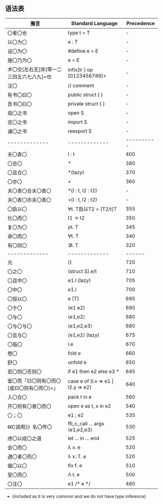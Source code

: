 
## 语法表

| 豫言           | Standard Language | Precedence | 
| ------------- |-------------| ------|
| 〇者〇也 |  type t = T | - |
| 以〇为〇 |  e : T |  - |
| 设〇为〇 |  #define e = E | - |
| 施〇乃为〇 | e = E | - |
| 术〇交[左右无]序[零一二三四五六七八九]+也 | infix[lr ] op [0123456789]+ |  - |
| 注〇| // comment | - |
|有书〇曰〇| public struct { } | - |
|吾书〇曰〇| private struct { } | - |
 |观〇之书|  open S | - |
 |览〇之书|  import S | - |
 |诵〇之书|  reexport S | - |
| ------------- |-------------|  ---------- |
  |夫〇表〇| l : t | 400 |
  |〇合〇 | *  |  380 |
  |〇且合〇 | *(lazy)  |  370 |
  |〇亦〇 | +  | 360 |
  |夫〇表〇合夫〇表〇| *{l : t, l2 : t2} | - |
  |夫〇表〇亦夫〇表〇| +{l : t, l2 : t2} | - |
|〇启以〇 | ∀t. T启以T2 = [T2/t]T | 355 |
  |化〇而〇 | t1 -> t2 |  350 | 
   |复〇为〇 | ρt. T | 345 |
|承〇而〇 | ∀t. T | 340 |
|有〇则〇 | ∃t. T | 320 |
| ------------- |-------------|  ------ |
|元| () | 720 | 
|〇之〇| (struct S).e/t | 710 | 
|〇且中〇| e1.l (lazy) | 705 |
|〇中〇| e1.l | 700 |
   |〇授以〇| e [T] | 695 |
 |〇于〇| (e1 e2) | 690 |
 |〇与〇| ⟨e1,e2⟩ | 680 |
 |〇与〇与〇| ⟨e1,e2,e3⟩ | 680 |
 |〇且与〇| ⟨e1,e2⟩ (lazy) | 675 |
 |〇临〇| l.e | 670 |
   |卷〇| fold e| 660 |
   |舒〇| unfold e|  650 |
   |若〇则〇否则〇| if e1 then e2 else e3 * | 645 |
   |鉴〇而「曰〇则有〇而〇[或曰〇则有〇而〇]+」| case e of {l.x => e1 \| l2.y => e2} | 640 |
   |入〇合〇| pack t in e | 560 |
   |开〇则有〇者〇而〇| open e as t, x in e2 | 540 |
|〇；〇|e1 ; e2 | 535 |
|《《C调用》》名〇传〇 | ffi_c_call ... args ⟨e1,e2,e3⟩ | 530 |
|虑〇以成〇之道| let ... in ... end | 525 |
|会〇而〇| λ x. e | 520 |
|遇〇者〇而〇| λ x: T. e| 520 |
|循〇以〇| fix f. e| 510 |
|受〇而〇| Λ t. e| 500 |
|〇注〇|e1 /* e */| 480 |

* (included as it is very common and we do not have type inference)
